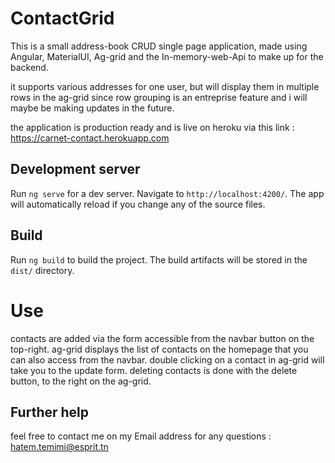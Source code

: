 # ContactGrid

This is a small address-book CRUD single page application, made using Angular, MaterialUI, Ag-grid and the In-memory-web-Api to make up for the backend.

it supports various addresses for one user, but will display them in multiple rows in the ag-grid since row grouping is an entreprise feature and i will maybe be making updates in the future.

the application is production ready and is live on heroku via this link : https://carnet-contact.herokuapp.com

## Development server

Run `ng serve` for a dev server. Navigate to `http://localhost:4200/`. The app will automatically reload if you change any of the source files.

## Build

Run `ng build` to build the project. The build artifacts will be stored in the `dist/` directory.

# Use

contacts are added via the form accessible from the navbar button on the top-right.
ag-grid displays the list of contacts on the homepage that you can also access from the navbar.
double clicking on a contact in ag-grid will take you to the update form.
deleting contacts is done with the delete button, to the right on the ag-grid.

## Further help

feel free to contact me on my Email address for any questions : hatem.temimi@esprit.tn
